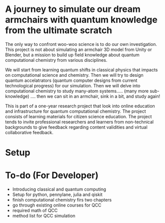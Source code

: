 # A journey to simulate our dream armchairs with quantum knowledge from the ultimate scratch 
The only way to confront woo-woo science is to do our own investigation. This project is not about simulating an armchair 3D model from Unity or Blender, but a mission to build up field knowledge about quantum computational chemistry from various disciplines. 

We will start from learning quantum shifts in classical physics that impacts on computational science and chemistry. Then we will try to design quantum accelatrators (quantum computer designs from current technological progress) for our simulation. Then we will delve into computational chemistry to study many-atom systems.....  (many more sub-knowledge) .... then we can sit in an armchair, sink in a bit, and study again!

This is part of a one-year research project that look into online education and infrastructure for quantum computational chemistry. The project consists of learning materials for citizen science education. The project tends to invite professional researchers and learners from non-technical backgrounds to give feedback regarding content validities and virtual collaborative feedback. 

# Setup

# To-do (For Developer)

- Introducing classical and quantum computing 
- Setup for python, pennylane, julia and qiskit 
- finish computational chemistry firs two chapters 
- go through existing online courses for QCC
- required math of QCC
- method list for QCC simulation 
